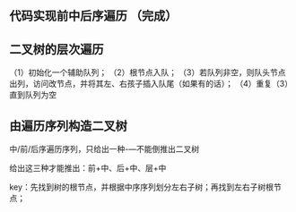 ## 代码实现前中后序遍历 （完成）

## 二叉树的层次遍历
（1）初始化一个辅助队列；
（2）根节点入队；
（3）若队列非空，则队头节点出列，访问改节点，并将其左、右孩子插入队尾（如果有的话）；
（4）重复（3）直到队列为空

## 由遍历序列构造二叉树

中/前/后序遍历序列，只给出一种-—不能倒推出二叉树

给出这三种才能推出：前+中、后+中、层+中

key：先找到树的根节点，并根据中序序列划分左右子树；再找到左右子树根节点；